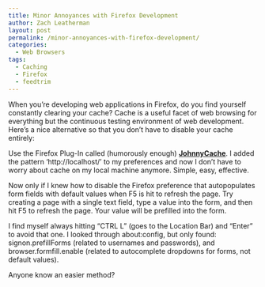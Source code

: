 ```yaml
---
title: Minor Annoyances with Firefox Development
author: Zach Leatherman
layout: post
permalink: /minor-annoyances-with-firefox-development/
categories:
  - Web Browsers
tags:
  - Caching
  - Firefox
  - feedtrim
---
```


When you’re developing web applications in Firefox, do you find yourself constantly clearing your cache? Cache is a useful facet of web browsing for everything but the continuous testing environment of web development. Here’s a nice alternative so that you don’t have to disable your cache entirely:

Use the Firefox Plug-In called (humorously enough) [**JohnnyCache**][1]. I added the pattern ‘http://localhost/’ to my preferences and now I don’t have to worry about cache on my local machine anymore. Simple, easy, effective.

 [1]: https://addons.mozilla.org/en-US/firefox/addon/3817

Now only if I knew how to disable the Firefox preference that autopopulates form fields with default values when F5 is hit to refresh the page. Try creating a page with a single text field, type a value into the form, and then hit F5 to refresh the page. Your value will be prefilled into the form.

I find myself always hitting “CTRL L” (goes to the Location Bar) and “Enter” to avoid that one. I looked through about:config, but only found: signon.prefillForms (related to usernames and passwords), and browser.formfill.enable (related to autocomplete dropdowns for forms, not default values).

Anyone know an easier method?
